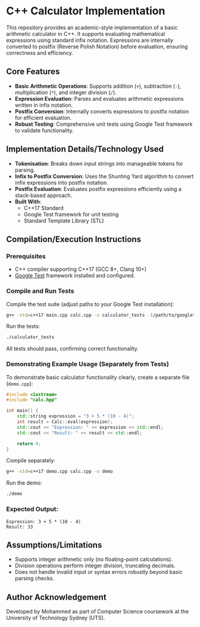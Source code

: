 # C++ Calculator Implementation

This repository provides an academic-style implementation of a basic arithmetic calculator in C++. It supports evaluating mathematical expressions using standard infix notation. Expressions are internally converted to postfix (Reverse Polish Notation) before evaluation, ensuring correctness and efficiency.

## Core Features

- **Basic Arithmetic Operations**: Supports addition (`+`), subtraction (`-`), multiplication (`*`), and integer division (`/`).
- **Expression Evaluation**: Parses and evaluates arithmetic expressions written in infix notation.
- **Postfix Conversion**: Internally converts expressions to postfix notation for efficient evaluation.
- **Robust Testing**: Comprehensive unit tests using Google Test framework to validate functionality.

## Implementation Details/Technology Used

- **Tokenisation**: Breaks down input strings into manageable tokens for parsing.
- **Infix to Postfix Conversion**: Uses the Shunting Yard algorithm to convert infix expressions into postfix notation.
- **Postfix Evaluation**: Evaluates postfix expressions efficiently using a stack-based approach.
- **Built With**:
  - C++17 Standard
  - Google Test framework for unit testing
  - Standard Template Library (STL)

## Compilation/Execution Instructions

### Prerequisites

- C++ compiler supporting C++17 (GCC 8+, Clang 10+)
- [Google Test](https://github.com/google/googletest) framework installed and configured.

### Compile and Run Tests

Compile the test suite (adjust paths to your Google Test installation):

```bash
g++ -std=c++17 main.cpp calc.cpp -o calculator_tests -I/path/to/googletest/include -L/path/to/googletest/lib -lgtest -lgtest_main -pthread
```

Run the tests:

```bash
./calculator_tests
```

All tests should pass, confirming correct functionality.

### Demonstrating Example Usage (Separately from Tests)

To demonstrate basic calculator functionality clearly, create a separate file (`demo.cpp`):

```cpp
#include <iostream>
#include "calc.hpp"

int main() {
    std::string expression = "3 + 5 * (10 - 4)";
    int result = Calc::eval(expression);
    std::cout << "Expression: " << expression << std::endl;
    std::cout << "Result: " << result << std::endl;

    return 0;
}
```

Compile separately:

```bash
g++ -std=c++17 demo.cpp calc.cpp -o demo
```

Run the demo:

```bash
./demo
```

### Expected Output:

```
Expression: 3 + 5 * (10 - 4)
Result: 33
```

## Assumptions/Limitations

- Supports integer arithmetic only (no floating-point calculations).
- Division operations perform integer division, truncating decimals.
- Does not handle invalid input or syntax errors robustly beyond basic parsing checks.

## Author Acknowledgement

Developed by Mohammed as part of Computer Science coursework at the University of Technology Sydney (UTS).
